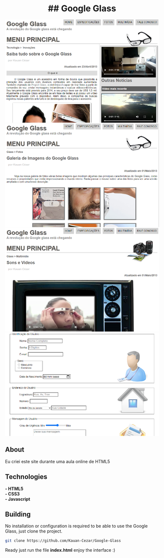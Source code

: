 <h1 align="center">
## Google Glass 
</h1>

<p align="center">
  <img src="prints/screenshot_1.png" />  
  <img src="prints/screenshot_2.png" />  
  <img src="prints/screenshot_3.png" />  
  <img src="prints/screenshot_4.png" />  
</p>

## About
Eu criei este site durante uma aula online de HTML5

## Technologies

**- HTML5**
<br>
**- CSS3**
<br>
**- Javascript**
<br>

## Building

No installation or configuration is required to be able to use the Google Glass, just clone the project.

```bash
git clone https://github.com/Kauan-Cezar/Google-Glass
```

Ready just run the file **index.html** enjoy the interface :)
